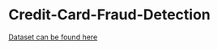 # Credit-Card-Fraud-Detection
[Dataset can be found here](https://www.kaggle.com/mlg-ulb/creditcardfraud)
